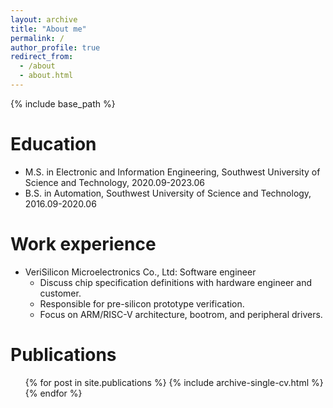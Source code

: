 ```yaml
---
layout: archive
title: "About me"
permalink: /
author_profile: true
redirect_from:
  - /about
  - about.html
---
```


{% include base_path %}

Education
======
* M.S. in Electronic and Information Engineering, Southwest University of Science and Technology, 2020.09-2023.06
* B.S. in Automation, Southwest University of Science and Technology, 2016.09-2020.06

Work experience
======
* VeriSilicon Microelectronics Co., Ltd: Software engineer
  * Discuss chip specification definitions with hardware engineer and customer.
  * Responsible for pre-silicon prototype verification.
  * Focus on ARM/RISC-V architecture, bootrom, and peripheral drivers.

Publications
======
  <ul>{% for post in site.publications %}
    {% include archive-single-cv.html %}
  {% endfor %}</ul>

